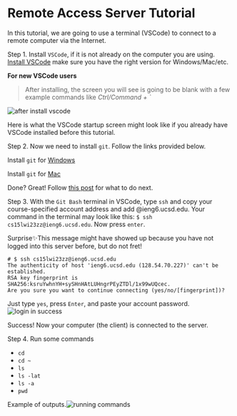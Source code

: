 Remote Access Server Tutorial 
=============================
In this tutorial, we are going to use a terminal (VSCode) to connect to a remote computer via the Internet.  

Step 1. Install `VSCode`, if it is not already on the computer you are using.  
[Install VSCode](https://code.visualstudio.com/) make sure you have the right version for Windows/Mac/etc.

**For new VSCode users**

> After installing, the screen you will see is going to be blank with a few example commands like *Ctrl/Command + `*


![after install vscode](https://user-images.githubusercontent.com/120623425/212242718-5a5d146b-f744-4a64-9189-af575040fe81.png)

Here is what the VSCode startup screen might look like if you already have VSCode installed before this tutorial. 


Step 2. Now we need to install `git`. Follow the links provided below.

Install `git` for [Windows](https://github.com/git-guides/install-git#install-git-on-windows)

Install `git` for [Mac](https://github.com/git-guides/install-git#install-git-on-mac)

Done? Great! Follow [this post](https://stackoverflow.com/a/50527994) for what to do next.  

Step 3. With the `Git Bash` terminal in VSCode, type `ssh` and copy your course-specified account address and add @ieng6.ucsd.edu.
Your command in the terminal may look like this: `$ ssh cs15lwi23zz@ieng6.ucsd.edu`. Now press `enter`.

Surprise✨This message might have showed up because you have not logged into this server before, but do not fret!

```
# $ ssh cs15lwi23zz@ieng6.ucsd.edu
The authenticity of host 'ieng6.ucsd.edu (128.54.70.227)' can't be established.
RSA key fingerprint is SHA256:ksruYwhnYH+sySHnHAtLUHngrPEyZTDl/1x99wUQcec.
Are you sure you want to continue connecting (yes/no/[fingerprint])? 
```
Just type `yes`, press `Enter`, and paste your account password.  
![login in success](https://user-images.githubusercontent.com/120623425/212242385-fcbb5a6d-c2f4-4eaf-badd-d71536346feb.png)

Success! Now your computer (the client) is connected to the server. 

Step 4. Run some commands

- `cd`
- `cd ~`
- `ls`
- `ls -lat`
- `ls -a`
- `pwd`

Example of outputs.![running commands](https://user-images.githubusercontent.com/120623425/212244719-59d8f50c-a7a7-47c9-b8cf-8cbc5cc9e962.png)



